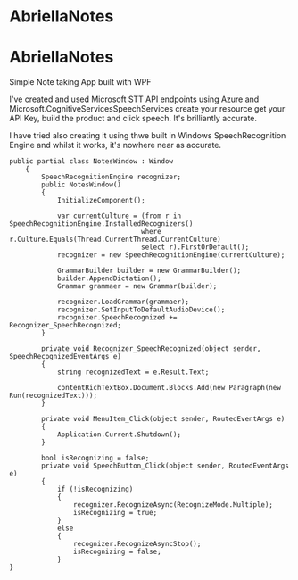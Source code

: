 # AbriellaNotes

# AbriellaNotes

Simple Note taking App built with WPF 

I've created and used Microsoft STT API endpoints using Azure and Microsoft.CognitiveServicesSpeechServices create your resource get your API Key, build the product and click speech. It's brilliantly accurate. 

I have tried also creating it using thwe built in Windows SpeechRecognition Engine and whilst it works, it's nowhere near as accurate. 

```
public partial class NotesWindow : Window
    {
        SpeechRecognitionEngine recognizer;
        public NotesWindow()
        {
            InitializeComponent();

            var currentCulture = (from r in SpeechRecognitionEngine.InstalledRecognizers()
                                 where r.Culture.Equals(Thread.CurrentThread.CurrentCulture)
                                 select r).FirstOrDefault();
            recognizer = new SpeechRecognitionEngine(currentCulture);

            GrammarBuilder builder = new GrammarBuilder();
            builder.AppendDictation();
            Grammar grammaer = new Grammar(builder);

            recognizer.LoadGrammar(grammaer);
            recognizer.SetInputToDefaultAudioDevice();
            recognizer.SpeechRecognized += Recognizer_SpeechRecognized;
        }

        private void Recognizer_SpeechRecognized(object sender, SpeechRecognizedEventArgs e)
        {
            string recognizedText = e.Result.Text;

            contentRichTextBox.Document.Blocks.Add(new Paragraph(new Run(recognizedText)));
        }

        private void MenuItem_Click(object sender, RoutedEventArgs e)
        {
            Application.Current.Shutdown();
        }

        bool isRecognizing = false;
        private void SpeechButton_Click(object sender, RoutedEventArgs e)
        {
            if (!isRecognizing)
            {
                recognizer.RecognizeAsync(RecognizeMode.Multiple);
                isRecognizing = true;
            }
            else
            {
                recognizer.RecognizeAsyncStop();
                isRecognizing = false;
            }
}
